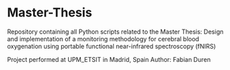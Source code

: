 # Master-Thesis
Repository containing all Python scripts related to the Master Thesis: Design and implementation of a monitoring methodology for cerebral blood oxygenation using portable functional near-infrared spectroscopy (fNIRS)

Project performed at UPM_ETSIT in Madrid, Spain
Author: Fabian Duren
